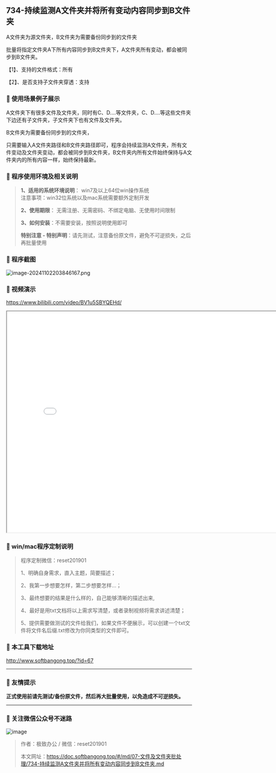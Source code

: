 ## 734-持续监测A文件夹并将所有变动内容同步到B文件夹

A文件夹为源文件夹，B文件夹为需要备份同步到的文件夹

批量将指定文件夹A下所有内容同步到B文件夹下，A文件夹所有变动，都会被同步到B文件夹。

【1】、支持的文件格式：所有

【2】、是否支持子文件夹穿透：支持  

### 📑 使用场景例子展示

A文件夹下有很多文件及文件夹，同时有C、D....等文件夹，C、D....等这些文件夹下边还有子文件夹，子文件夹下也有文件及文件夹。

B文件夹为需要备份同步到的文件夹，

只需要输入A文件夹路径和B文件夹路径即可，程序会持续监测A文件夹，所有文件变动及文件夹变动，都会被同步到B文件夹，B文件夹内所有文件始终保持与A文件夹内的所有内容一样，始终保持最新。

### 📑 程序使用环境及相关说明

> **1、适用的系统环境说明**： win7及以上64位win操作系统  
> 注意事项：win32位系统以及mac系统需要额外定制开发  
>
> **2、使用期限**： 无需注册、无需密码、不绑定电脑、无使用时间限制  
>
> **3、如何安装**：不需要安装，按照说明使用即可  
>
> **特别注意 - 特别声明**：请先测试，注意备份原文件，避免不可逆损失，之后再批量使用

### 📑 程序截图

![image-20241102203846167.png](https://s2.loli.net/2024/11/02/Reor7fOSyXgxjb9.png)

 

### 📑 视频演示

https://www.bilibili.com/video/BV1u5SBYQEHd/

<iframe src="//player.bilibili.com/player.html?bvid=BV1u5SBYQEHd&page=1"  width=800 height=600 > </iframe> 

### 📑 win/mac程序定制说明

> 程序定制微信：reset201901  
>
> 1、明确自身需求，直入主题，简要描述；
>
> 2、我第一步想要怎样，第二步想要怎样...； 
>
> 3、最终想要的结果是什么样的，自己能够清晰的描述出来,  
>
> 4、最好是用txt文档将以上需求写清楚，或者录制视频将需求讲述清楚；  
>
> 5、提供需要做测试的文件给我们，如果文件不便展示，可以创建一个txt文件将文件名后缀.txt修改为你同类型的文件即可。  

### 📑 本工具下载地址

http://www.softbangong.top/?id=67

------

### 📑 友情提示

**正式使用前请先测试/备份原文件，然后再大批量使用，以免造成不可逆损失。**

------

### 📑 关注微信公众号不迷路

![image](https://s2.loli.net/2024/11/02/tK9T7jxLcuv5rUk.png)

> 作者：极致办公  /  微信：reset201901
>
> 本文网址：https://doc.softbangong.top/#/md/07-文件及文件夹批处理/734-持续监测A文件夹并将所有变动内容同步到B文件夹.md